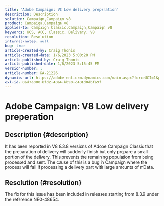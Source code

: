 ```yaml
---
title: 'Adobe Campaign: V8 Low delivery preperation'
description: Description
solution: Campaign,Campaign v8
product: Campaign,Campaign v8
applies-to: Campaign Classic,Campaign,Campaign v8
keywords: KCS, ACC, Classic, Delivery, V8
resolution: Resolution
internal-notes: null
bug: true
article-created-by: Craig Thonis
article-created-date: 1/6/2023 5:00:20 PM
article-published-by: Craig Thonis
article-published-date: 1/6/2023 5:15:45 PM
version-number: 1
article-number: KA-21226
dynamics-url: https://adobe-ent.crm.dynamics.com/main.aspx?forceUCI=1&pagetype=entityrecord&etn=knowledgearticle&id=dea8e698-e38d-ed11-81ac-6045bd006149
exl-id: 8ad7a080-bfd2-48a6-bb90-c431d0dbfa9f
---
```

# Adobe Campaign: V8 Low delivery preperation

## Description {#description}


It has been reported in V8 8.3.8 versions of Adobe Campaign Classic that the preparation of delivery will suddenly finish but only prepare a small portion of the delivery. This prevents the remaining population from being processed and sent. The cause of this is a bug in Campaign where the process will fail if processing a delivery part with large amounts of mData.


## Resolution {#resolution}


The fix for this issue has been included in releases starting from 8.3.9 under the reference NEO-48654.
